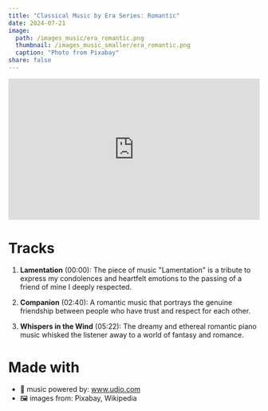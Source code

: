 ```yaml
---
title: "Classical Music by Era Series: Romantic"
date: 2024-07-21
image: 
  path: /images_music/era_romantic.png
  thumbnail: /images_music_smaller/era_romantic.png
  caption: "Photo from Pixabay"
share: false
---
```

<div style="position: relative; padding-bottom: 56.25%; height: 0; overflow: hidden; max-width: 100%; height: auto; margin-bottom: 20px;">
  <iframe style="position: absolute; top: 0; left: 0; width: 100%; height: 100%;" src="https://www.youtube.com/embed/_sX3shFbIA8" title="YouTube video player" frameborder="0" allow="accelerometer; autoplay; clipboard-write; encrypted-media; gyroscope; picture-in-picture; web-share" referrerpolicy="strict-origin-when-cross-origin" allowfullscreen></iframe>
</div>

# Tracks
1. **Lamentation** (00:00): The piece of music "Lamentation" is a tribute to express my condolences and heartfelt emotions to the passing of a friend of mine I deeply respected. 

2. **Companion** (02:40): A romantic music that portrays the genuine friendship between people who have trust and respect for each other.

3. **Whispers in the Wind** (05:22): The dreamy and ethereal romantic piano music whisked the listener away to a world of fantasy and romance.

# Made with 
- 🎵 music powered by: www.udio.com
- 🖼️ images from: Pixabay, Wikipedia